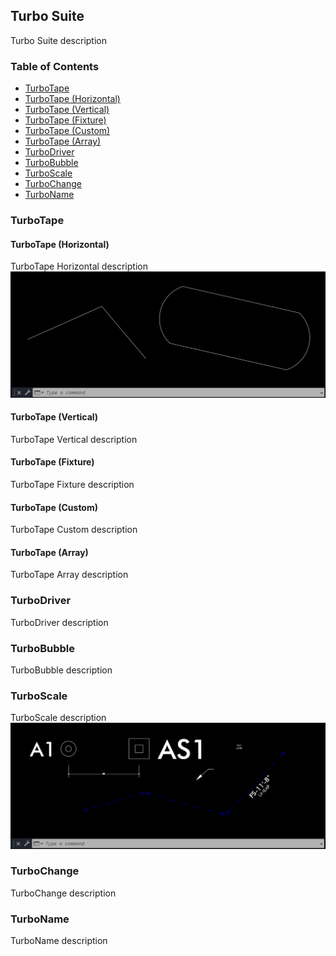 ## Turbo Suite

Turbo Suite description


### Table of Contents

- [TurboTape](#turbotape)
-   [TurboTape (Horizontal)](#turbotape-(horizontal))
-   [TurboTape (Vertical)](#turbotape-(vertical))
-   [TurboTape (Fixture)](#turbotape-(fixture))
-   [TurboTape (Custom)](#turbotape-(custom))
-   [TurboTape (Array)](#turbotape-(array))
- [TurboDriver](#turbodriver)
- [TurboBubble](#turbobubble)
- [TurboScale](#turboscale)
- [TurboChange](#turbochange)
- [TurboName](#turboname)



### TurboTape

#### TurboTape (Horizontal)
TurboTape Horizontal description
![TurboTape Horizontal gif](/GIF/TurboTape(Horizontal).gif)

#### TurboTape (Vertical)
TurboTape Vertical description

#### TurboTape (Fixture)
TurboTape Fixture description

#### TurboTape (Custom)
TurboTape Custom description

#### TurboTape (Array)
TurboTape Array description

### TurboDriver
TurboDriver description

### TurboBubble
TurboBubble description

### TurboScale
TurboScale description
![TurboScale gif](/GIF/TurboScale.gif)

### TurboChange
TurboChange description

### TurboName
TurboName description
